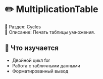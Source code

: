 # ✏️ MultiplicationTable

📁 Раздел: Cycles  
📘 Описание: Печать таблицы умножения.

## 🧠 Что изучается
- Двойной цикл for  
- Работа с табличными данными  
- Форматированный вывод
